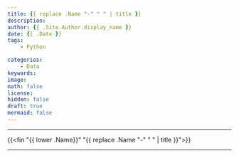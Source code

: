 ```yaml
---
title: {{ replace .Name "-" " " | title }}
description: 
author: {{ .Site.Author.display_name }}
date: {{ .Date }}
tags:
    - Python

categories:
    - Data
keywards: 
image: 
math: false
license: 
hidden: false
draft: true
mermaid: false
---
```





------------------------
{{<fin "{{ lower .Name}}"  "{{ replace .Name "-" " " | title }}">}}

------------------------